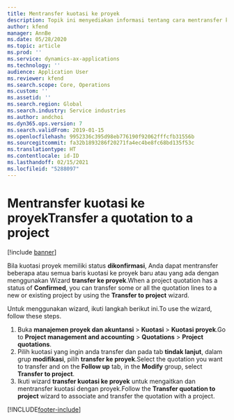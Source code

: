 ```yaml
---
title: Mentransfer kuotasi ke proyek
description: Topik ini menyediakan informasi tentang cara mentransfer kuotasi ke proyek baru atau lama.
author: kfend
manager: AnnBe
ms.date: 05/28/2020
ms.topic: article
ms.prod: ''
ms.service: dynamics-ax-applications
ms.technology: ''
audience: Application User
ms.reviewer: kfend
ms.search.scope: Core, Operations
ms.custom: ''
ms.assetid: ''
ms.search.region: Global
ms.search.industry: Service industries
ms.author: andchoi
ms.dyn365.ops.version: 7
ms.search.validFrom: 2019-01-15
ms.openlocfilehash: 9952336c395d98eb776190f92062fffcfb31556b
ms.sourcegitcommit: fa32b1893286f20271fa4ec4be8fc68bd135f53c
ms.translationtype: HT
ms.contentlocale: id-ID
ms.lasthandoff: 02/15/2021
ms.locfileid: "5288097"
---
```

# <a name="transfer-a-quotation-to-a-project"></a><span data-ttu-id="28534-103">Mentransfer kuotasi ke proyek</span><span class="sxs-lookup"><span data-stu-id="28534-103">Transfer a quotation to a project</span></span>

[!include [banner](../includes/banner.md)]

<span data-ttu-id="28534-104">Bila kuotasi proyek memiliki status **dikonfirmasi**, Anda dapat mentransfer beberapa atau semua baris kuotasi ke proyek baru atau yang ada dengan menggunakan Wizard **transfer ke proyek**.</span><span class="sxs-lookup"><span data-stu-id="28534-104">When a project quotation has a status of **Confirmed**, you can transfer some or all the quotation lines to a new or existing project by using the **Transfer to project** wizard.</span></span> 

<span data-ttu-id="28534-105">Untuk menggunakan wizard, ikuti langkah berikut ini.</span><span class="sxs-lookup"><span data-stu-id="28534-105">To use the wizard, follow these steps.</span></span>

1. <span data-ttu-id="28534-106">Buka **manajemen proyek dan akuntansi** > **Kuotasi** > **Kuotasi proyek**.</span><span class="sxs-lookup"><span data-stu-id="28534-106">Go to **Project management and accounting** > **Quotations** > **Project quotations**.</span></span>
2. <span data-ttu-id="28534-107">Pilih kuotasi yang ingin anda transfer dan pada tab **tindak lanjut**, dalam grup **modifikasi**, pilih **transfer ke proyek**.</span><span class="sxs-lookup"><span data-stu-id="28534-107">Select the quotation you want to transfer and on the **Follow up** tab, in the **Modify** group, select **Transfer to project**.</span></span>
3. <span data-ttu-id="28534-108">Ikuti wizard **transfer kuotasi ke proyek** untuk mengaitkan dan mentransfer kuotasi dengan proyek.</span><span class="sxs-lookup"><span data-stu-id="28534-108">Follow the **Transfer quotation to project** wizard to associate and transfer the quotation with a project.</span></span>


[!INCLUDE[footer-include](../includes/footer-banner.md)]